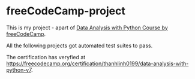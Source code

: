 # freeCodeCamp-project
This is my project - apart of [Data Analysis with Python Course by freeCodeCamp](https://www.freecodecamp.org/learn/data-analysis-with-python/).

All the following projects got automated test suites to pass.

The certification has veryfied at https://freecodecamp.org/certification/thanhlinh0199/data-analysis-with-python-v7.
